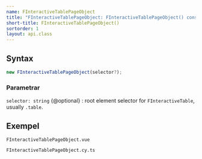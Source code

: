 ```yaml
---
name: FInteractiveTablePageObject
title: "FInteractiveTablePageObject: FInteractiveTablePageObject() constructor"
short-title: FInteractiveTablePageObject()
sortorder: 1
layout: api.class
---
```


## Syntax

```ts nocompile nolint
new FInteractiveTablePageObject(selector?);
```

### Parametrar

`selector: string` {@optional}
: root element selector for `FInteractiveTable`, usually `.table`.

## Exempel

```import static
FInteractiveTablePageObject.vue
```

```import
FInteractiveTablePageObject.cy.ts
```
